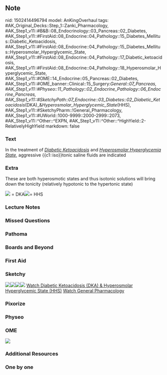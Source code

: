 ## Note
nid: 1502414496794
model: AnKingOverhaul
tags: #AK_Original_Decks::Step_1::Zanki_Pharmacology, #AK_Step1_v11::#B&B::08_Endocrinology::03_Pancreas::02_Diabetes, #AK_Step1_v11::#FirstAid::08_Endocrine::04_Pathology::15_Diabetes_Mellitus::Diabetic_Ketoacidosis, #AK_Step1_v11::#FirstAid::08_Endocrine::04_Pathology::15_Diabetes_Mellitus::Hyperosmolar_Hyperglycemic_State, #AK_Step1_v11::#FirstAid::08_Endocrine::04_Pathology::17_Diabetic_ketoacidosis, #AK_Step1_v11::#FirstAid::08_Endocrine::04_Pathology::18_Hyperosmolar_Hyperglycemic_State, #AK_Step1_v11::#OME::14_Endocrine::05_Pancreas::02_Diabetes, #AK_Step1_v11::#OME_banner::Clinical::15_Surgery:_General::07_Pancreas, #AK_Step1_v11::#Physeo::11_Pathology::02_Endocrine_Pathology::06_Endocrine_Pancreas, #AK_Step1_v11::#SketchyPath::07_Endocrine::03_Diabetes::02_Diabetic_Ketoacidosis_(DKA)_&_Hyperosmolar_Hyperglycemic_State_(HHS), #AK_Step1_v11::#SketchyPharm::!General_Pharmacology, #AK_Step1_v11::#UWorld::1000-9999::2000-2999::2073, #AK_Step1_v11::^Other::^EXPN, #AK_Step1_v11::^Other::^HighYield::2-RelativelyHighYield
markdown: false

### Text
<div>
  In the treatment of <u><i>Diabetic Ketoacidosis</i></u> and
  <u><i>Hyperosmolar Hyperglycemia State</i></u>, aggressive
  {{c1::iso}}tonic saline fluids are indicated
</div>

### Extra
These are both hyperosmotic states and thus isotonic solutions will
bring down the tonicity (relatively hypotonic to the hypertonic
state)
<div>
  <img src="paste-44525925957633.jpg"> = DKA<img src=
  "paste-44538810859521.jpg">= HHS
</div>

### Lecture Notes


### Missed Questions


### Pathoma


### Boards and Beyond


### First Aid


### Sketchy
<img src=
"Screen%20Shot%202020-03-16%20at%209.29.41%20AM.JPG"><img src=
"Screen%20Shot%202020-03-16%20at%209.29.56%20AM.JPG"><img src=
"Screen%20Shot%202020-03-16%20at%209.30.07%20AM.JPG"><img src=
"Zoverall%20picture%20(105)_1566160514431.JPG"> <a href=
"https://dashboard.sketchy.com/study/medical/courses/medical-pathophysiology/units/medical-pathophysiology-endocrine/videos/medical-pathophysiology-endocrine-diabetes-diabetic-ketoacidosis-dka-and-hyperosmolar-hyperglycemic-state-hhs?utm_source=anki&utm_medium=partnership&utm_campaign=february_update&utm_content=medical">
Watch Diabetic Ketoacidosis (DKA) & Hyperosmolar Hyperglycemic
State (HHS)</a> <a href=
"https://dashboard.sketchy.com/study/medical/courses/medical-microbiology/units/medical-microbiology-viruses/videos/medical-microbiology-viruses-dna-viruses-smallpox-virus-cowpox-virus-molluscum-contagiosum-virus-poxviridae?utm_source=anki&utm_medium=partnership&utm_campaign=february_update&utm_content=medical">
Watch General Pharmacology</a>

### Pixorize


### Physeo


### OME
<div class="ome-widget">
  <a href=
  "https://onlinemeded.org/spa/surgery-general/pancreas/acquire?ref=anki">
  <img src="_OME_AnkiFlashcards_Lesson_6.png"></a>
</div>

### Additional Resources


### One by one

